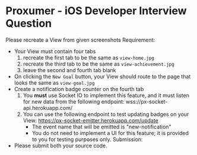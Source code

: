 # Proxumer - iOS Developer Interview Question

Please recreate a View from given screenshots
Requirement:

- Your View must contain four tabs
  1. recreate the first tab to be the same as `view-home.jpg`
  2. recreate the third tab to be the same as `view-achievement.jpg`
  3. leave the second and fourth tab blank
- On clicking the `New Goal` button, your View should route to the page that looks the same as `view-goal.jpg`
- Create a notification badge counter on the fourth tab
  1. You **must** use Socket IO to implement this feature, and it must listen for new data from the following endpoint: wss://px-socket-api.herokuapp.com/
  2. You can use the following endpoint to test updating badges on your View: https://px-socket-emitter.herokuapp.com/update
     - The event name that will be emitted is "new-notification"
     - You do not need to implement a UI for this feature; it is provided to you for testing purposes only.
       Submission:
- Please submit both your source code.
